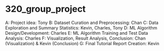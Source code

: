 # 320_group_project
A: Project idea: Tony
B: Dataset Curation and Preprocessing: Chan
C: Data Exploration and Summary Statistics: Kevin, Charles, Tony
D: ML Algorithm Design/Development: Charles
E: ML Algorithm Training and Test Data Analysis: Charles
F: Visualization, Result Analysis, Conclusion: Chan (Visualization) & Kevin (Conclusion)
G: Final Tutorial Report Creation: Kevin
